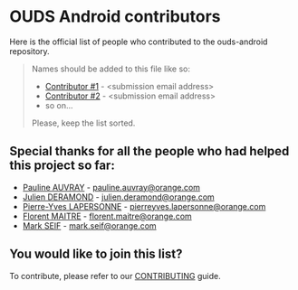 # OUDS Android contributors

Here is the official list of people who contributed to the ouds-android repository.

> Names should be added to this file like so:
> * [Contributor #1](http://LINK_TO_GH_PROFILE) - \<submission email address\>
> * [Contributor #2](http://LINK_TO_GH_PROFILE) - \<submission email address\>
> * so on...
>
> Please, keep the list sorted.

## Special thanks for all the people who had helped this project so far:

* [Pauline AUVRAY](https://github.com/paulineauvray) - <pauline.auvray@orange.com>
* [Julien DERAMOND](https://github.com/JulienDeramond) - <julien.deramond@orange.com>
* [Pierre-Yves LAPERSONNE](https://github.com/pylapp) - <pierreyves.lapersonne@orange.com>
* [Florent MAITRE](https://github.com/florentmaitre) - <florent.maitre@orange.com>
* [Mark SEIF](https://github.com/markoeltiger) - <mark.seif@orange.com>

## You would like to join this list?

To contribute, please refer to our [CONTRIBUTING](CONTRIBUTING.md) guide.